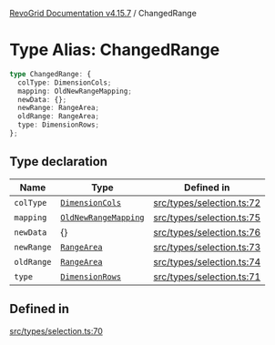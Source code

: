 [RevoGrid Documentation v4.15.7](README.md) / ChangedRange

# Type Alias: ChangedRange

```ts
type ChangedRange: {
  colType: DimensionCols;
  mapping: OldNewRangeMapping;
  newData: {};
  newRange: RangeArea;
  oldRange: RangeArea;
  type: DimensionRows;
};
```

## Type declaration

| Name | Type | Defined in |
| ------ | ------ | ------ |
| `colType` | [`DimensionCols`](TypeAlias.DimensionCols.md) | [src/types/selection.ts:72](https://github.com/revolist/revogrid/blob/4b66617ba213e84ecc08d523780ce49415de163a/src/types/selection.ts#L72) |
| `mapping` | [`OldNewRangeMapping`](TypeAlias.OldNewRangeMapping.md) | [src/types/selection.ts:75](https://github.com/revolist/revogrid/blob/4b66617ba213e84ecc08d523780ce49415de163a/src/types/selection.ts#L75) |
| `newData` | \{\} | [src/types/selection.ts:76](https://github.com/revolist/revogrid/blob/4b66617ba213e84ecc08d523780ce49415de163a/src/types/selection.ts#L76) |
| `newRange` | [`RangeArea`](TypeAlias.RangeArea.md) | [src/types/selection.ts:73](https://github.com/revolist/revogrid/blob/4b66617ba213e84ecc08d523780ce49415de163a/src/types/selection.ts#L73) |
| `oldRange` | [`RangeArea`](TypeAlias.RangeArea.md) | [src/types/selection.ts:74](https://github.com/revolist/revogrid/blob/4b66617ba213e84ecc08d523780ce49415de163a/src/types/selection.ts#L74) |
| `type` | [`DimensionRows`](TypeAlias.DimensionRows.md) | [src/types/selection.ts:71](https://github.com/revolist/revogrid/blob/4b66617ba213e84ecc08d523780ce49415de163a/src/types/selection.ts#L71) |

## Defined in

[src/types/selection.ts:70](https://github.com/revolist/revogrid/blob/4b66617ba213e84ecc08d523780ce49415de163a/src/types/selection.ts#L70)
